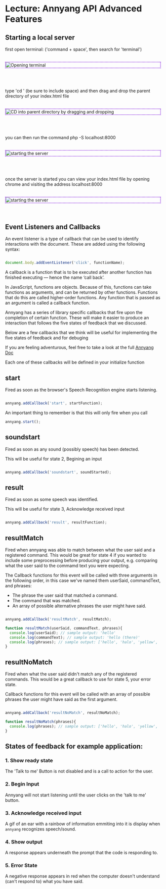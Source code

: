 # Lecture: Annyang API Advanced Features

<style>
  img{
    display: block;
    max-width: 100%;
    max-height: 98vh;
    object-fit: contain;
    object-position: center;
    box-sizing: border-box;
    border: dotted 2px #8A2BE2;
    cursor: none;

    margin: 0 auto;
    margin-top: 2rem;
    margin-bottom: 4rem;
  }

  img:active, video:active{
    filter: saturate(1000%) contrast(2000%) grayscale(100%);
  }

</style>

## Starting a local server
first open terminal: ('command + space', then search for 'terminal')
![Opening terminal](/files/starting_a_server/local_server1.jpg)

type 'cd ' (be sure to include space) and then drag and drop the parent directory of your index.html file
![CD into parent directory by dragging and dropping](/files/starting_a_server/local_server2.jpg)

you can then run the command php -S localhost:8000
![starting the server](/files/starting_a_server/local_server3.jpg)

once the server is started you can view your index.html file by opening chrome and visiting the address localhost:8000
![starting the server](/files/starting_a_server/local_server4.jpg)


## Event Listeners and Callbacks
An event listener is a type of callback that can be used to identify interactions with the document. These are added using the following syntax:

```javascript

document.body.addEventListener('click', functionName);

```

A callback is a function that is to be executed after another function has finished executing — hence the name ‘call back’.

In JavaScript, functions are objects. Because of this, functions can take functions as arguments, and can be returned by other functions. Functions that do this are called higher-order functions. Any function that is passed as an argument is called a callback function.

Annyang has a series of library specific callbacks that fire upon the completion of certain function. These will make it easier to produce an interaction that follows the five states of feedback that we discussed.

<!-- You have encountered one already in the speech starter pack -->

Below are a few callbacks that we think will be useful for implementing the five states of feedback and for debuging
 
If you are feeling adventurous, feel free to take a look at the full [Annyang Doc](https://github.com/TalAter/annyang/blob/master/docs/README.md)

Each one of these callbacks will be defined in your initialize function

## start
Fired as soon as the browser's Speech Recognition engine starts listening.

```javascript

annyang.addCallback('start', startFunction);

```

An important thing to remember is that this will only fire when you call
```javascript
annyang.start();
```

## soundstart
Fired as soon as any sound (possibly speech) has been detected.

This will be useful for state 2, Begining an input

```javascript

annyang.addCallback('soundstart', soundStarted);

```

## result
Fired as soon as some speech was identified. 

This will be useful for state 3, Acknowledge received input

```javascript

annyang.addCallback('result', resultFunction);

```

## resultMatch
Fired when annyang was able to match between what the user said and a registered command. This would be great for state 4 if you wanted to include some preprocessing before producing your output, e.g. comparing what the user said to the commamd text you were expecting.

The Callback functions for this event will be called with three arguments in the following order, in this case we've named them userSaid, commandText, and phrases:

- The phrase the user said that matched a command.
- The command that was matched.
- An array of possible alternative phrases the user might have said.

```javascript

annyang.addCallback('resultMatch', resultMatch);

function resultMatch(userSaid, commandText, phrases){
  console.log(userSaid); // sample output: 'hello'
  console.log(commandText); // sample output: 'hello (there)'
  console.log(phrases); // sample output: ['hello', 'halo', 'yellow', 'polo', 'hello kitty']
}

```

## resultNoMatch
Fired when what the user said didn't match any of the registered commands. This would be a great callback to use for state 5, your error state.

Callback functions for this event will be called with an array of possible phrases the user might have said as the first argument.

```javascript

annyang.addCallback('resultNoMatch', resultNoMatch);

function resultNoMatch(phrases){
  console.log(phrases); // sample output: ['hello', 'halo', 'yellow', 'polo', 'hello kitty']
}

```

## States of feedback for example application:

### 1. Show ready state
The 'Talk to me' Button is not disabled and is a call to action for the user.

### 2. Begin Input
Annyang will not start listening until the user clicks on the 'talk to me' button.

### 3. Acknowledge received input
A gif of an ear with a rainbow of information emmiting into it is display when `annyang` recognizes speech/sound.

### 4. Show output
A response appears underneath the prompt that the code is responding to.

### 5. Error State
A negative response appears in red when the computer doesn't understand (can't respond to) what you have said.
